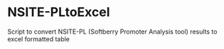 # NSITE-PLtoExcel
Script to convert NSITE-PL (Softberry Promoter Analysis tool) results to excel formatted table
